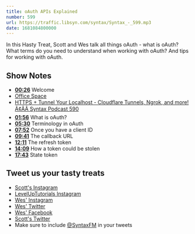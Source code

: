 ```yaml
---
title: oAuth APIs Explained
number: 599
url: https://traffic.libsyn.com/syntax/Syntax_-_599.mp3
date: 1681084800000
---
```



In this Hasty Treat, Scott and Wes talk all things oAuth - what is oAuth? What terms do you need to understand when working with oAuth? And tips for working with oAuth.

## Show Notes

* [**00:26**](#t=00:26) Welcome
* [Office Space](https://en.wikipedia.org/wiki/Office_Space)
* [HTTPS + Tunnel Your Localhost - Cloudflare Tunnels, Ngrok, and more! Ã¢ÂÂ Syntax Podcast 590](https://syntax.fm/show/590/https-tunnel-your-localhost-cloudflare-tunnels-ngrok-and-more)
* [**01:56**](#t=01:56) What is oAuth?
* [**05:30**](#t=05:30) Terminology in oAuth
* [**07:52**](#t=07:52) Once you have a client ID
* [**09:41**](#t=09:41) The callback URL
* [**12:11**](#t=12:11) The refresh token
* [**14:09**](#t=14:09) How a token could be stolen
* [**17:43**](#t=17:43) State token

## Tweet us your tasty treats

* [Scott's Instagram](https://www.instagram.com/stolinski/)
* [LevelUpTutorials Instagram](https://www.instagram.com/LevelUpTutorials/)
* [Wes' Instagram](https://www.instagram.com/wesbos/)
* [Wes' Twitter](https://twitter.com/wesbos)
* [Wes' Facebook](https://www.facebook.com/wesbos.developer)
* [Scott's Twitter](https://twitter.com/stolinski)
* Make sure to include [@SyntaxFM](https://twitter.com/SyntaxFM) in your tweets

